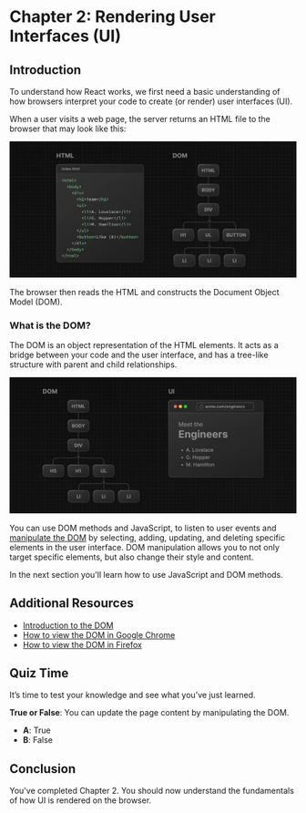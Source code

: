 # Chapter 2: Rendering User Interfaces (UI)

## Introduction

To understand how React works, we first need a basic understanding of how browsers interpret your code to create (or render) user interfaces (UI).

When a user visits a web page, the server returns an HTML file to the browser that may look like this:

![Learn HTML and Dom](learn-html-and-dom.webp)

The browser then reads the HTML and constructs the Document Object Model (DOM).

### What is the DOM?

The DOM is an object representation of the HTML elements. It acts as a bridge between your code and the user interface, and has a tree-like structure with parent and child relationships.

![Two side-by-side diagrams, left showing the DOM tree, and right showing the rendered UI.](learn-dom-and-ui.webp)


You can use DOM methods and JavaScript, to listen to user events and [manipulate the DOM](https://developer.mozilla.org/en-US/docs/Learn/JavaScript/Client-side_web_APIs/Manipulating_documents) by selecting, adding, updating, and deleting specific elements in the user interface. DOM manipulation allows you to not only target specific elements, but also change their style and content.

In the next section you'll learn how to use JavaScript and DOM methods.



## Additional Resources

- [Introduction to the DOM](https://developer.mozilla.org/en-US/docs/Web/API/Document_Object_Model/Introduction)
- [How to view the DOM in Google Chrome](https://developer.chrome.com/docs/devtools/dom/)
- [How to view the DOM in Firefox](https://firefox-source-docs.mozilla.org/devtools-user/debugger/how_to/highlight_and_inspect_dom_nodes/index.html)

## Quiz Time

It’s time to test your knowledge and see what you’ve just learned.

**True or False**: You can update the page content by manipulating the DOM.

- **A**: True
- **B**: False

## Conclusion

You've completed Chapter 2. You should now understand the fundamentals of how UI is rendered on the browser.
